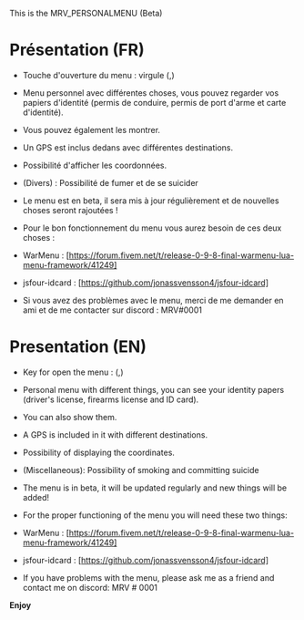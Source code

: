 This is the MRV_PERSONALMENU (Beta)

# Présentation (FR)

- Touche d'ouverture du menu : virgule (,)

- Menu personnel avec différentes choses, vous pouvez regarder vos papiers d'identité (permis de conduire, permis de port d'arme et carte d'identité). 

- Vous pouvez également les montrer.

- Un GPS est inclus dedans avec différentes destinations.

- Possibilité d'afficher les coordonnées.

- (Divers) : Possibilité de fumer et de se suicider

- Le menu est en beta, il sera mis à jour régulièrement et de nouvelles choses seront rajoutées !

- Pour le bon fonctionnement du menu vous aurez besoin de ces deux choses : 

- WarMenu : [https://forum.fivem.net/t/release-0-9-8-final-warmenu-lua-menu-framework/41249]
- jsfour-idcard : [https://github.com/jonassvensson4/jsfour-idcard]

- Si vous avez des problèmes avec le menu, merci de me demander en ami et de me contacter sur discord : MRV#0001

# Presentation (EN)

- Key for open the menu : (,)

- Personal menu with different things, you can see your identity papers (driver's license, firearms license and ID card).

- You can also show them.

- A GPS is included in it with different destinations.

- Possibility of displaying the coordinates.

- (Miscellaneous): Possibility of smoking and committing suicide

- The menu is in beta, it will be updated regularly and new things will be added!

- For the proper functioning of the menu you will need these two things:

- WarMenu : [https://forum.fivem.net/t/release-0-9-8-final-warmenu-lua-menu-framework/41249]
- jsfour-idcard : [https://github.com/jonassvensson4/jsfour-idcard]

- If you have problems with the menu, please ask me as a friend and contact me on discord: MRV # 0001

**Enjoy**
